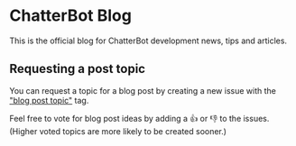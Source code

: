 # ChatterBot Blog

This is the official blog for ChatterBot development news, tips and articles.

## Requesting a post topic

You can request a topic for a blog post by creating a new issue with the
["blog post topic"](https://github.com/gunthercox/chatterbot-blog/labels/blog%20post%20topic) tag.

Feel free to vote for blog post ideas by adding a :+1: or :-1: to the issues.
(Higher voted topics are more likely to be created sooner.)
